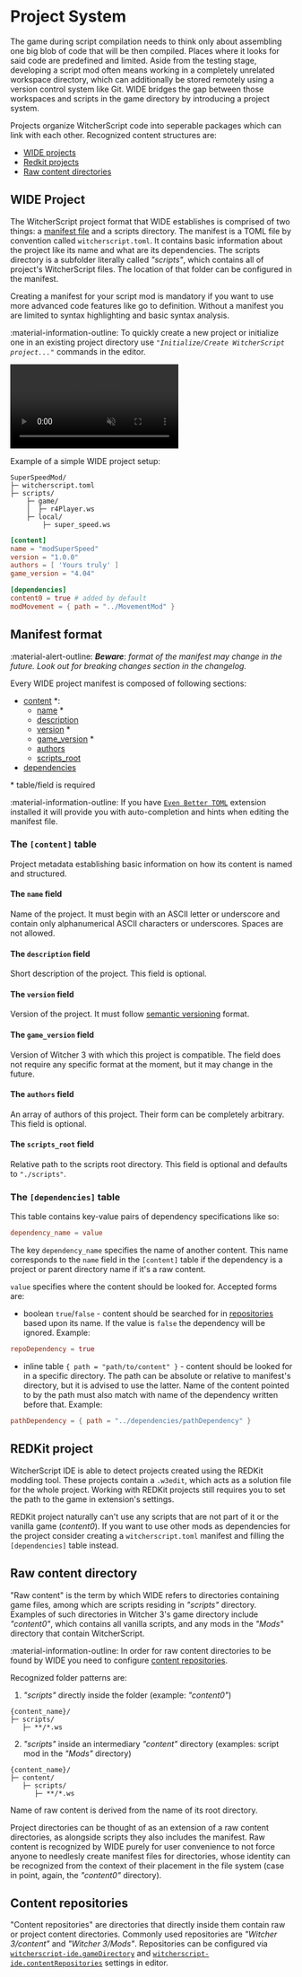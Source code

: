 # Project System

The game during script compilation needs to think only about assembling one big blob of code that will be then compiled. Places where it looks for said code are predefined and limited. Aside from the testing stage, developing a script mod often means working in a completely unrelated workspace directory, which can additionally be stored remotely using a version control system like Git. WIDE bridges the gap between those workspaces and scripts in the game directory by introducing a project system.

Projects organize WitcherScript code into seperable packages which can link with each other.
Recognized content structures are:

 - [WIDE projects](#wide-project)
 - [Redkit projects](#redkit-project)
 - [Raw content directories](#raw-content-directory)


## WIDE Project

The WitcherScript project format that WIDE establishes is comprised of two things: a [manifest file](#manifest-format) and a scripts directory. 
The manifest is a TOML file by convention called `witcherscript.toml`. It contains basic information about the project like its name and what are its dependencies. 
The scripts directory is a subfolder literally called *"scripts"*, which contains all of project's WitcherScript files. The location of that folder can be configured in the manifest.

Creating a manifest for your script mod is mandatory if you want to use more advanced code features like go to definition. Without a manifest you are limited to syntax highlighting and basic syntax analysis.

:material-information-outline: To quickly create a new project or initialize one in an existing project directory use *`"Initialize/Create WitcherScript project..."`* commands in the editor.

<video controls muted>
  <source src="../../assets/user-manual/editor/project-creation.mp4" type="video/mp4">
</video>

Example of a simple WIDE project setup:

```text
SuperSpeedMod/
├─ witcherscript.toml
├─ scripts/
    ├─ game/
    │  ├─ r4Player.ws
    ├─ local/
        ├─ super_speed.ws
```

```toml title="SuperSpeedMod/witcherscript.toml"
[content]
name = "modSuperSpeed"
version = "1.0.0"
authors = [ 'Yours truly' ]
game_version = "4.04"

[dependencies]
content0 = true # added by default
modMovement = { path = "../MovementMod" }
```


## Manifest format

:material-alert-outline: ***Beware***: *format of the manifest may change in the future. Look out for breaking changes section in the changelog.*

Every WIDE project manifest is composed of following sections:

- [content](#the-content-table) *:
    - [name](#the-name-field) *
    - [description](#the-description-field)
    - [version](#the-version-field) *
    - [game_version](#the-game_version-field) *
    - [authors](#the-authors-field)
    - [scripts_root](#the-scripts_root-field)
- [dependencies](#the-dependencies-table)

\* table/field is required

:material-information-outline: If you have [`Even Better TOML`](https://marketplace.visualstudio.com/items?itemName=tamasfe.even-better-toml) extension installed it will provide you with auto-completion and hints when editing the manifest file.


### The `[content]` table
Project metadata establishing basic information on how its content is named and structured.

#### The `name` field
Name of the project. It must begin with an ASCII letter or underscore and contain only alphanumerical ASCII characters or underscores. Spaces are not allowed.

#### The `description` field
Short description of the project. This field is optional.

#### The `version` field
Version of the project. It must follow [semantic versioning](https://semver.org/) format.

#### The `game_version` field
Version of Witcher 3 with which this project is compatible.
The field does not require any specific format at the moment, but it may change in the future.

#### The `authors` field
An array of authors of this project. Their form can be completely arbitrary.
This field is optional.

#### The `scripts_root` field
Relative path to the scripts root directory. This field is optional and defaults to `"./scripts"`.


### The `[dependencies]` table
This table contains key-value pairs of dependency specifications like so: 

```toml
dependency_name = value
```

The key `dependency_name` specifies the name of another content. This name corresponds to the `name` field in the `[content]` table if the dependency is a project or parent directory name if it's a raw content.

`value` specifies where the content should be looked for. Accepted forms are:

- boolean `true`/`false` - content should be searched for in [repositories](#content-repositories) based upon its name. If the value is `false` the dependency will be ignored. Example:
```toml
repoDependency = true
```

- inline table `{ path = "path/to/content" }` - content should be looked for in a specific directory. The path can be absolute or relative to manifest's directory, but it is advised to use the latter. Name of the content pointed to by the path must also match with name of the dependency written before that. Example:
```toml
pathDependency = { path = "../dependencies/pathDependency" }
``` 


## REDKit project

WitcherScript IDE is able to detect projects created using the REDKit modding tool. These projects contain a `.w3edit`, which acts as a solution file for the whole project.
Working with REDKit projects still requires you to set the path to the game in extension's settings.

REDKit project naturally can't use any scripts that are not part of it or the vanilla game (*content0*). If you want to use other mods as dependencies for the project consider creating a `witcherscript.toml` manifest and filling the `[dependencies]` table instead.


## Raw content directory

"Raw content" is the term by which WIDE refers to directories containing game files, among which are scripts residing in *"scripts"* directory.
Examples of such directories in Witcher&nbsp;3's game directory include *"content0"*, which contains all vanilla scripts, and any mods in the *"Mods"* directory that contain WitcherScript.

:material-information-outline: In order for raw content directories to be found by WIDE you need to configure [content repositories](#content-repositories).

Recognized folder patterns are:

1. *"scripts"* directly inside the folder (example: *"content0"*)
```text
{content_name}/
├─ scripts/
   ├─ **/*.ws
```

2. *"scripts"* inside an intermediary *"content"* directory (examples: script mod in the *"Mods"* directory)
```text
{content_name}/
├─ content/
   ├─ scripts/
      ├─ **/*.ws
```

Name of raw content is derived from the name of its root directory.

Project directories can be thought of as an extension of a raw content directories, as alongside scripts they also includes the manifest. 
Raw content is recognized by WIDE purely for user convenience to not force anyone to needlesly create manifest files for directories, whose identity can be recognized from the context of their placement in the file system (case in point, again, the *"content0"* directory).


## Content repositories

"Content repositories" are directories that directly inside them contain raw or project content directories. Commonly used repositories are *"Witcher 3/content"* and *"Witcher 3/Mods"*. Repositories can be configured via [`witcherscript-ide.gameDirectory`](./editor.md#witcherscript-idegamedirectory) and [`witcherscript-ide.contentRepositories`](./editor.md#witcherscript-idecontentrepositories) settings in editor.